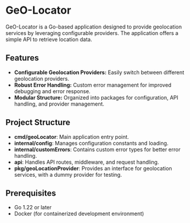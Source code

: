 # GeO-Locator

GeO-Locator is a Go-based application designed to provide geolocation services by leveraging configurable providers. The application offers a simple API to retrieve location data.

## Features
- **Configurable Geolocation Providers:** Easily switch between different geolocation providers.
- **Robust Error Handling:** Custom error management for improved debugging and error response.
- **Modular Structure:** Organized into packages for configuration, API handling, and provider management.

## Project Structure
- **cmd/geoLocator**: Main application entry point.
- **internal/config**: Manages configuration constants and loading.
- **internal/customErrors**: Contains custom error types for better error handling.
- **api**: Handles API routes, middleware, and request handling.
- **pkg/geoLocationProvider**: Provides an interface for geolocation services, with a dummy provider for testing.

## Prerequisites
- Go 1.22 or later
- Docker (for containerized development environment)
